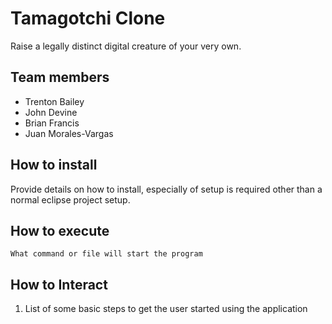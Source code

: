 # Tamagotchi Clone

Raise a legally distinct digital creature of your very own.

## Team members
- Trenton Bailey
- John Devine
- Brian Francis
- Juan Morales-Vargas

## How to install
Provide details on how to install, especially of setup is required other than a normal eclipse project setup.

## How to execute
`What command or file will start the program`


## How to Interact
1. List of some basic steps to get the user started using the application
